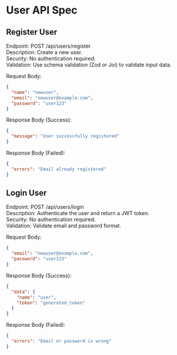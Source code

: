 # User API Spec

## Register User

Endpoint: POST /api/users/register \
Description: Create a new user. \
Security: No authentication required. \
Validation: Use schema validation (Zod or Joi) to validate input data.

Request Body:

```json
{
  "name": "newuser",
  "email": "newuser@example.com",
  "password": "user123"
}
```

Response Body (Success):

```json
{
  "message": "User successfully registered"
}
```

Response Body (Failed):

```json
{
  "errors": "Email already registered"
}
```

## Login User

Endpoint: POST /api/users/login \
Description: Authenticate the user and return a JWT token. \
Security: No authentication required. \
Validation: Validate email and password format.

Request Body:

```json
{
  "email": "newuser@example.com",
  "password": "user123"
}
```

Response Body (Success):

```json
{
  "data": {
    "name": "user",
    "token": "generated_token"
  }
}
```

Response Body (Failed):

```json
{
  "errors": "Email or password is wrong"
}
```
